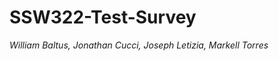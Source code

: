 # SSW322-Test-Survey
*William Baltus, Jonathan Cucci, Joseph Letizia, Markell Torres*
 
  
 
 
 
 
 
